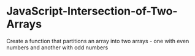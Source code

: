 # JavaScript-Intersection-of-Two-Arrays
Create a function that partitions an array into two arrays - one with even numbers and another with odd numbers
